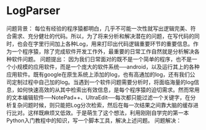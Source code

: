 # LogParser
问题背景：
每位有经验的程序猿都明白，几乎不可能一次性就写出逻辑完美、符合需求、充分健壮的代码。所以，为了将来分析和解决潜在的问题，在写代码的同时，也会在字里行间加上各种Log，用来打印出代码逻辑重要环节的重要信息。作为一个程序猿，除了完成软件开发工作外，最重要的日常工作自然就是分析解决各种软件问题。
问题提出：
因为我们日常面对的既不是一个简单的程序，也不是一个小规模的应用软件，而是一个庞大的软件系统──android，以及运行其上的各种应用软件。既有google在原生系统上添加的log，也有高通加的log，还有我们公司定制过程中自己加的log。当遇到一个软件问题需要分析时，将面临海量的log信息，如何快速高效的从其中检索出有效信息，是每个程序猿的迫切需求。然而常用的文本编辑软件──NotePad++、UltraEdit──每次都只能过滤一个关键字，在分析复杂问题时候，则只能把Log分次检索，然后在每一次结果之间靠大脑的缓存进行比对。这样既麻烦又低效。于是萌生了这个想法，利用刚刚自学完的第一本Python入门教程中的知识，写一个脚本工具，解决上述问题。
问题解决：
